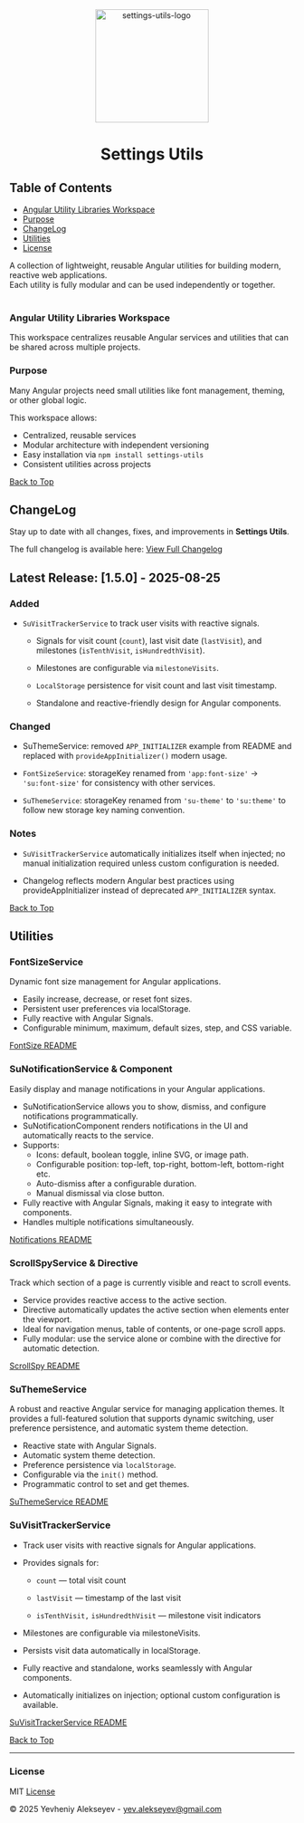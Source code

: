
<div align="center">
  <img width="200" height="200" alt="settings-utils-logo" src="https://github.com/user-attachments/assets/e9da63c8-960d-4e06-a0ce-2cf84fff1311" />

# Settings Utils
</div>

## Table of Contents
- [Angular Utility Libraries Workspace](#angular-utility-libraries-workspace)
- [Purpose](#purpose)
- [ChangeLog](#changelog)
- [Utilities](#utilities)
- [License](#license)

A collection of lightweight, reusable Angular utilities for building modern, reactive web applications. <br />
Each utility is fully modular and can be used independently or together.
<br /><br />
### Angular Utility Libraries Workspace
This workspace centralizes reusable Angular services and utilities that can be shared across multiple projects.

### Purpose
 Many Angular projects need small utilities like font management, theming, or other global logic. 
 
 This workspace allows:
- Centralized, reusable services
- Modular architecture with independent versioning
- Easy installation via `npm install settings-utils`
- Consistent utilities across projects


[Back to Top](#table-of-contents)


## ChangeLog  
Stay up to date with all changes, fixes, and improvements in **Settings Utils**.  

The full changelog is available here: 
[View Full Changelog](https://github.com/Greezaaa/settings-utils-lib/blob/main/projects/settings-utils/CHANGELOG.md)  

## Latest Release: [1.5.0] - 2025-08-25
### Added

- `SuVisitTrackerService` to track user visits with reactive signals.

	- Signals for visit count (`count`), last visit date (`lastVisit`), and milestones (`isTenthVisit`, `isHundredthVisit`).

	- Milestones are configurable via `milestoneVisits`.

	- `LocalStorage` persistence for visit count and last visit timestamp.

	- Standalone and reactive-friendly design for Angular components.

### Changed

- SuThemeService: removed `APP_INITIALIZER` example from README and replaced with `provideAppInitializer()` modern usage.

- `FontSizeService`: storageKey renamed from `'app:font-size'` → `'su:font-size'` for consistency with other services.

- `SuThemeService`: storageKey renamed from `'su-theme'` to `'su:theme'` to follow new storage key naming convention.

###	Notes

- `SuVisitTrackerService` automatically initializes itself when injected; no manual initialization required unless custom configuration is needed.

- Changelog reflects modern Angular best practices using provideAppInitializer instead of deprecated `APP_INITIALIZER` syntax.

[Back to Top](#table-of-contents)

## Utilities
### FontSizeService

Dynamic font size management for Angular applications.

- Easily increase, decrease, or reset font sizes.
- Persistent user preferences via localStorage.
- Fully reactive with Angular Signals.
- Configurable minimum, maximum, default sizes, step, and CSS variable.

[FontSize README](https://github.com/Greezaaa/settings-utils-lib/blob/main/projects/settings-utils/src/lib/font-size/README.md)

### SuNotificationService & Component
 Easily display and manage notifications in your Angular applications.
- SuNotificationService allows you to show, dismiss, and configure notifications programmatically.
- SuNotificationComponent renders notifications in the UI and automatically reacts to the service.
- Supports:
	- Icons: default, boolean toggle, inline SVG, or image path.
	- Configurable position: top-left, top-right, bottom-left, bottom-right etc.
	- Auto-dismiss after a configurable duration.
	- Manual dismissal via close button.
- Fully reactive with Angular Signals, making it easy to integrate with components.
- Handles multiple notifications simultaneously.

[Notifications README](https://github.com/Greezaaa/settings-utils-lib/blob/main/projects/settings-utils/src/lib/notification/README.md)

### ScrollSpyService & Directive

Track which section of a page is currently visible and react to scroll events.

- Service provides reactive access to the active section.
- Directive automatically updates the active section when elements enter the viewport.
- Ideal for navigation menus, table of contents, or one-page scroll apps.
- Fully modular: use the service alone or combine with the directive for automatic detection.

[ScrollSpy README](https://github.com/Greezaaa/settings-utils-lib/blob/main/projects/settings-utils/src/lib/scroll-spy/README.md)

### SuThemeService
A robust and reactive Angular service for managing application themes. It provides a full-featured solution that supports dynamic switching, user preference persistence, and automatic system theme detection.
- Reactive state with Angular Signals.
- Automatic system theme detection.
- Preference persistence via `localStorage`.
- Configurable via the `init()` method.
- Programmatic control to set and get themes.

[SuThemeService README](https://github.com/Greezaaa/settings-utils-lib/blob/main/projects/settings-utils/src/lib/theme/README.md)

### SuVisitTrackerService

- Track user visits with reactive signals for Angular applications.

- Provides signals for:

	- `count` — total visit count

	- `lastVisit` — timestamp of the last visit

	- `isTenthVisit,` `isHundredthVisit` — milestone visit indicators

- Milestones are configurable via milestoneVisits.

- Persists visit data automatically in localStorage.

- Fully reactive and standalone, works seamlessly with Angular components.

- Automatically initializes on injection; optional custom configuration is available.

[SuVisitTrackerService README](https://github.com/Greezaaa/settings-utils-lib/blob/main/projects/settings-utils/src/lib/visit-tracker/README.md)

[Back to Top](#table-of-contents)

---

### License
MIT [License](https://github.com/Greezaaa/settings-utils-lib/blob/main/projects/settings-utils/LICENSE)


© 2025 Yevheniy Alekseyev - yev.alekseyev@gmail.com
